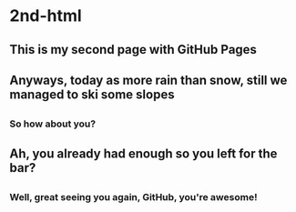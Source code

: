 # 2nd-html
<html>
 <h2> This is my second page with GitHub Pages </h2>
 <h2> Anyways, today as more rain than snow, still we managed to ski some slopes <h2>
 <h3> So how about you? <h3>
 <h2> Ah, you already had enough so you left for the bar? <h2>
 <h3> Well, great seeing you again, GitHub, you're awesome!<h3>
 </html>
